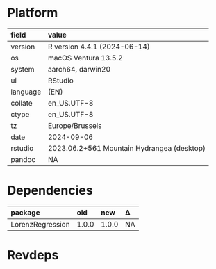 # Platform

|field    |value                                      |
|:--------|:------------------------------------------|
|version  |R version 4.4.1 (2024-06-14)               |
|os       |macOS Ventura 13.5.2                       |
|system   |aarch64, darwin20                          |
|ui       |RStudio                                    |
|language |(EN)                                       |
|collate  |en_US.UTF-8                                |
|ctype    |en_US.UTF-8                                |
|tz       |Europe/Brussels                            |
|date     |2024-09-06                                 |
|rstudio  |2023.06.2+561 Mountain Hydrangea (desktop) |
|pandoc   |NA                                         |

# Dependencies

|package          |old   |new   |Δ  |
|:----------------|:-----|:-----|:--|
|LorenzRegression |1.0.0 |1.0.0 |NA |

# Revdeps

